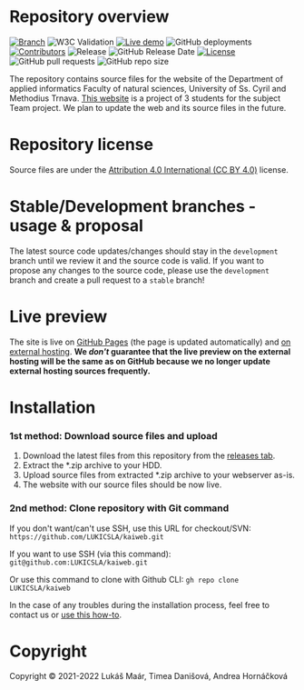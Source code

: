 # Repository overview
[![Branch](https://img.shields.io/badge/branch-stable-cyan.svg)](https://github.com/LUKICSLA/kaiweb)
![W3C Validation](https://img.shields.io/w3c-validation/html?targetUrl=https%3A%2F%2Flukicsla.github.io%2Fkaiweb%2F)
[![Live demo](https://img.shields.io/badge/live_demo_web-available-<COLOR>.svg)](http://kai.rf.gd/)
![GitHub deployments](https://img.shields.io/github/deployments/LUKICSLA/kaiweb/github-pages?label=deployment)
[![Contributors](https://img.shields.io/badge/contributors-3-orange.svg)](https://shields.io/)
![Release](https://img.shields.io/github/v/release/LUKICSLA/kaiweb?label=version)
![GitHub Release Date](https://img.shields.io/github/release-date/LUKICSLA/kaiweb?color=red)
[![License](https://img.shields.io/badge/license-Attribution_4.0_International_CC_BY_4.0-blue.svg)](https://creativecommons.org/licenses/by/4.0/legalcode)
![GitHub pull requests](https://img.shields.io/github/issues-pr-raw/LUKICSLA/kaiweb?color=yellow)
![GitHub repo size](https://img.shields.io/github/repo-size/LUKICSLA/kaiweb)


The repository contains source files for the website of the Department of applied informatics Faculty of natural sciences, University of Ss. Cyril and Methodius Trnava. [This website](http://kai.rf.gd/) is a project of 3 students for the subject Team project. We plan to update the web and its source files in the future.

# Repository license
Source files are under the [Attribution 4.0 International (CC BY 4.0)](https://creativecommons.org/licenses/by/4.0/legalcode) license.

# Stable/Development branches - usage & proposal
The latest source code updates/changes should stay in the `development` branch until we review it and the source code is valid. If you want to propose any changes to the source code, please use the `development` branch and create a pull request to a `stable` branch!

# Live preview
The site is live on [GitHub Pages](https://lukicsla.github.io/kaiweb/) (the page is updated automatically) and [on external hosting](http://kai.rf.gd/).
**We _don't_ guarantee that the live preview on the external hosting will be the same as on GitHub because we no longer update external hosting sources frequently.**

# Installation
### 1st method: Download source files and upload
1. Download the latest files from this repository from the [releases tab](https://github.com/LUKICSLA/kaiweb/releases). 
2. Extract the *.zip archive to your HDD.
3. Upload source files from extracted *.zip archive to your webserver as-is.
4. The website with our source files should be now live.

### 2nd method: Clone repository with Git command
If you don't want/can't use SSH, use this URL for checkout/SVN: ```https://github.com/LUKICSLA/kaiweb.git```

If you want to use SSH (via this command): ```git@github.com:LUKICSLA/kaiweb.git```

Or use this command to clone with Github CLI: ```gh repo clone LUKICSLA/kaiweb```

In the case of any troubles during the installation process, feel free to contact us or [use this how-to](https://docs.github.com/en/get-started/getting-started-with-git/about-remote-repositories). 

# Copyright
Copyright © 2021-2022 Lukáš Maár, Timea Danišová, Andrea Hornáčková
